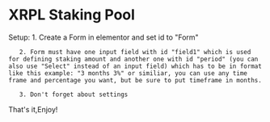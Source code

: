 ﻿# XRPL Staking Pool
Setup: 
       1. Create a Form in elementor and set id to "Form"

       2. Form must have one input field with id "field1" which is used for defining staking amount and another one with id "period" (you can also use "Select" instead of an input field) which has to be in format like this example: "3 months 3%" or similiar, you can use any time frame and percentage you want, but be sure to put timeframe in months.

       3. Don't forget about settings
       
That's it,Enjoy!
